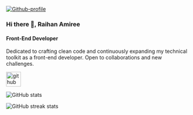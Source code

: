 <a href="https://ibb.co/B2j3PrhK"><img src="https://i.ibb.co/DfkWb8Bg/Github-profile.jpg" alt="Github-profile" border="0"></a>

### Hi there 👋, Raihan Amiree
#### Front-End Developer

Dedicated to crafting clean code and continuously expanding my technical toolkit as a front-end developer. Open to collaborations and new challenges.



[<img src='https://cdn.jsdelivr.net/npm/simple-icons@3.0.1/icons/github.svg' alt='github' height='40'>](https://github.com/RaihanAmiree)  

![GitHub stats](https://github-readme-stats.vercel.app/api?username=RaihanAmiree&show_icons=true)  

![GitHub streak stats](https://streak-stats.demolab.com/?user=RaihanAmiree)  


